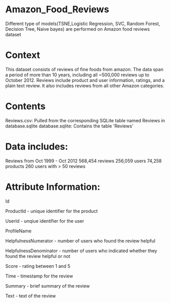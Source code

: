 # Amazon_Food_Reviews
Different type of models(TSNE,Logistic Regression, SVC, Random Forest, Decision Tree, Naive bayes) are performed on Amazon food reviews dataset

# Context
This dataset consists of reviews of fine foods from amazon. The data span a period of more than 10 years, including all ~500,000 reviews up to October 2012. Reviews include product and user information, ratings, and a plain text review. It also includes reviews from all other Amazon categories.

# Contents
Reviews.csv: Pulled from the corresponding SQLite table named Reviews in database.sqlite
database.sqlite: Contains the table 'Reviews'

# Data includes:

Reviews from Oct 1999 - Oct 2012
568,454 reviews
256,059 users
74,258 products
260 users with > 50 reviews

# Attribute Information:

Id

ProductId - unique identifier for the product

UserId - unqiue identifier for the user

ProfileName

HelpfulnessNumerator - number of users who found the review helpful

HelpfulnessDenominator - number of users who indicated whether they found the review helpful or not

Score - rating between 1 and 5

Time - timestamp for the review

Summary - brief summary of the review

Text - text of the review

